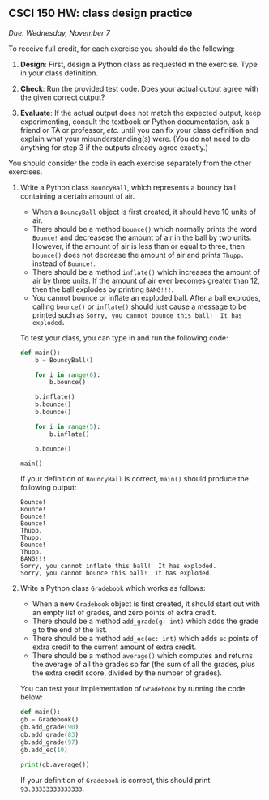 CSCI 150 HW: class design practice
--------------------------------------------------------------

*Due: Wednesday, November 7*

To receive full credit, for each exercise you should do the following:

1. **Design**: First, design a Python class as requested in the exercise.  Type in
   your class definition.

2. **Check**: Run the provided test code.  Does your actual output
   agree with the given correct output?

3. **Evaluate**: If the actual output does not match the expected
   output, keep experimenting, consult the textbook or Python
   documentation, ask a friend or TA or professor, *etc.* until you
   can fix your class definition and explain what your
   misunderstanding(s) were.  (You do not need to do anything for step
   3 if the outputs already agree exactly.)

You should consider the code in each exercise separately from the
other exercises.

1. Write a Python class `BouncyBall`, which represents a bouncy ball
   containing a certain amount of air.

    * When a `BouncyBall` object is first created, it should have 10
    units of air.
    * There should be a method `bounce()` which normally prints the word
    `Bounce!` and decreasese the amount of air in the ball by two
    units.  However, if the amount of air is less than or equal to
    three, then `bounce()` does not decrease the amount of air and
    prints `Thupp.` instead of `Bounce!`.
    * There should be a method `inflate()` which increases the amount
    of air by three units.  If the amount of air ever becomes greater
    than 12, then the ball explodes by printing `BANG!!!`.
    * You cannot bounce or inflate an exploded ball.  After a ball
    explodes, calling `bounce()` or `inflate()` should just cause a
    message to be printed such as `Sorry, you cannot bounce this
    ball!  It has exploded.`

    To test your class, you can type in and run the following code:

    ``` python
    def main():
        b = BouncyBall()

        for i in range(6):
            b.bounce()

        b.inflate()
        b.bounce()
        b.bounce()

        for i in range(5):
            b.inflate()

        b.bounce()

    main()
    ```

    If your definition of `BouncyBall` is correct, `main()` should produce
    the following output:

    ```
    Bounce!
    Bounce!
    Bounce!
    Bounce!
    Thupp.
    Thupp.
    Bounce!
    Thupp.
    BANG!!!
    Sorry, you cannot inflate this ball!  It has exploded.
    Sorry, you cannot bounce this ball!  It has exploded.
    ```


2. Write a Python class `Gradebook` which works as follows:

    * When a new `Gradebook` object is first created, it should start
      out with an empty list of grades, and zero points of extra credit.
    * There should be a method `add_grade(g: int)` which adds the
      grade `g` to the end of the list.
    * There should be a method `add_ec(ec: int)` which adds `ec`
      points of extra credit to the current amount of extra credit.
    * There should be a method `average()` which computes and returns
      the average of all the grades so far (the sum of all the grades,
      plus the extra credit score, divided by the number of grades).

    You can test your implementation of `Gradebook` by running the
    code below:


    ``` python
    def main():
    gb = Gradebook()
    gb.add_grade(90)
    gb.add_grade(83)
    gb.add_grade(97)
    gb.add_ec(10)

    print(gb.average())
    ```

    If your definition of `Gradebook` is correct, this should print
    `93.33333333333333`.
